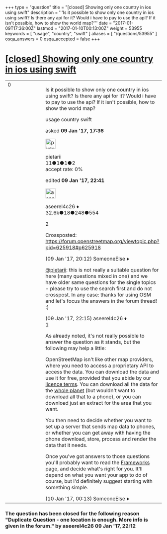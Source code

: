 +++
type = "question"
title = "[closed] Showing only one country in ios using swift"
description = '''Is it possible to show only one country in ios using swift? Is there any api for it? Would i have to pay to use the api? If it isn&#x27;t possible, how to show the world map?'''
date = "2017-01-09T17:36:00Z"
lastmod = "2017-01-10T00:13:00Z"
weight = 53955
keywords = [ "usage", "country", "swift" ]
aliases = [ "/questions/53955" ]
osqa_answers = 0
osqa_accepted = false
+++

<div class="headNormal">

# [\[closed\] Showing only one country in ios using swift](/questions/53955/showing-only-one-country-in-ios-using-swift)

</div>

<div id="main-body">

<div id="askform">

<table id="question-table" style="width:100%;">
<colgroup>
<col style="width: 50%" />
<col style="width: 50%" />
</colgroup>
<tbody>
<tr>
<td style="width: 30px; vertical-align: top"><div class="vote-buttons">
<span id="post-53955-upvote" class="ajax-command post-vote up" rel="nofollow" title="I like this post (click again to cancel)"> </span>
<div id="post-53955-score" class="post-score" title="current number of votes">
0
</div>
<span id="post-53955-downvote" class="ajax-command post-vote down" rel="nofollow" title="I dont like this post (click again to cancel)"> </span> <span id="favorite-mark" class="ajax-command favorite-mark" rel="nofollow" title="mark/unmark this question as favorite (click again to cancel)"> </span>
<div id="favorite-count" class="favorite-count">
&#10;</div>
</div></td>
<td><div id="item-right">
<div class="question-body">
<p>Is it possible to show only one country in ios using swift? Is there any api for it? Would i have to pay to use the api? If it isn't possible, how to show the world map?</p>
</div>
<div id="question-tags" class="tags-container tags">
<span class="post-tag tag-link-usage" rel="tag" title="see questions tagged &#39;usage&#39;">usage</span> <span class="post-tag tag-link-country" rel="tag" title="see questions tagged &#39;country&#39;">country</span> <span class="post-tag tag-link-swift" rel="tag" title="see questions tagged &#39;swift&#39;">swift</span>
</div>
<div id="question-controls" class="post-controls">
&#10;</div>
<div class="post-update-info-container">
<div class="post-update-info post-update-info-user">
<p>asked <strong>09 Jan '17, 17:36</strong></p>
<img src="https://secure.gravatar.com/avatar/3b98771881783691e0db8618e7872db8?s=32&amp;d=identicon&amp;r=g" class="gravatar" width="32" height="32" alt="pietarii&#39;s gravatar image" />
<p><span>pietarii</span><br />
<span class="score" title="11 reputation points">11</span><span title="1 badges"><span class="badge1">●</span><span class="badgecount">1</span></span><span title="1 badges"><span class="silver">●</span><span class="badgecount">1</span></span><span title="2 badges"><span class="bronze">●</span><span class="badgecount">2</span></span><br />
<span class="accept_rate" title="Rate of the user&#39;s accepted answers">accept rate:</span> <span title="pietarii has no accepted answers">0%</span></p>
</div>
<div class="post-update-info post-update-info-edited">
<p><span> edited <strong>09 Jan '17, 22:41</strong> </span></p>
<img src="https://secure.gravatar.com/avatar/66f0dc05b44574e3894be07b0b37cf37?s=32&amp;d=identicon&amp;r=g" class="gravatar" width="32" height="32" alt="aseerel4c26&#39;s gravatar image" />
<p><span>aseerel4c26 ♦</span><br />
<span class="score" title="32615 reputation points"><span>32.6k</span></span><span title="18 badges"><span class="badge1">●</span><span class="badgecount">18</span></span><span title="248 badges"><span class="silver">●</span><span class="badgecount">248</span></span><span title="554 badges"><span class="bronze">●</span><span class="badgecount">554</span></span></p>
</div>
</div>
<div id="comments-container-53955" class="comments-container">
<span id="53959"></span>
<div id="comment-53959" class="comment">
<div id="post-53959-score" class="comment-score">
2
</div>
<div class="comment-text">
<p>Crossposted: <a href="https://forum.openstreetmap.org/viewtopic.php?pid=625918#p625918">https://forum.openstreetmap.org/viewtopic.php?pid=625918#p625918</a></p>
</div>
<div id="comment-53959-info" class="comment-info">
<span class="comment-age">(09 Jan '17, 20:12)</span> <span class="comment-user userinfo">SomeoneElse ♦</span>
</div>
</div>
<span id="53964"></span>
<div id="comment-53964" class="comment">
<div id="post-53964-score" class="comment-score">
&#10;</div>
<div class="comment-text">
<p><a href="https://help.openstreetmap.org/users/13175/pietarii"></a><a href="https://help.openstreetmap.org/users/13175/pietarii">@pietarii</a>: this is not really a suitable question for <span>here</span> (many questions mixed in one) and we have older same questions for the single topics - please try to use the search first and do not crosspost. In any case: thanks for using OSM and let's focus the answers in the forum thread! :)</p>
</div>
<div id="comment-53964-info" class="comment-info">
<span class="comment-age">(09 Jan '17, 22:15)</span> <span class="comment-user userinfo">aseerel4c26 ♦</span>
</div>
</div>
<span id="53965"></span>
<div id="comment-53965" class="comment">
<div id="post-53965-score" class="comment-score">
1
</div>
<div class="comment-text">
<p>As already noted, it's not really possible to answer the question as it stands, but the following may help a little:</p>
<p>OpenStreetMap isn't like other map providers, where you need to access a proprietary API to access the data. You can download the data and use it for free, provided that you abide by our <a href="https://www.openstreetmap.org/copyright">licence terms</a>. You can download all the data for the <a href="http://planet.osm.org/">whole planet</a> (but wouldn't want to download all that to a phone), or you can download just an extract for the area that you want.</p>
<p>You then need to decide whether you want to set up a server that sends map data to phones, or whether you can get away with having the phone download, store, process and render the data that it needs.</p>
<p>Once you've got answers to those questions you'll probably want to read the <a href="https://wiki.openstreetmap.org/wiki/Frameworks">Frameworks</a> page, and decide what's right for you. It'll depend on what you want your app to do of course, but I'd definitely suggest starting with something simple.</p>
</div>
<div id="comment-53965-info" class="comment-info">
<span class="comment-age">(10 Jan '17, 00:13)</span> <span class="comment-user userinfo">SomeoneElse ♦</span>
</div>
</div>
</div>
<div id="comment-tools-53955" class="comment-tools">
&#10;</div>
<div class="clear">
&#10;</div>
<div id="comment-53955-form-container" class="comment-form-container">
&#10;</div>
<div class="clear">
&#10;</div>
</div></td>
</tr>
</tbody>
</table>

<div class="question-status" style="margin-bottom:15px">

### The question has been closed for the following reason "Duplicate Question - one location is enough. More info is given in the forum." by aseerel4c26 09 Jan '17, 22:12

</div>

</div>

</div>

